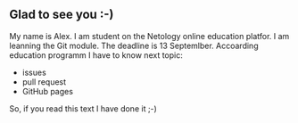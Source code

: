 ## Glad to see you :-)

My name is Alex. I am student on the Netology online education platfor. 
I am leanning the Git module. The deadline is 13 Septemlber.
Accoarding education programm I have to know next topic:

- issues
- pull request
- GitHub pages

So, if you read this text I have done it ;-)